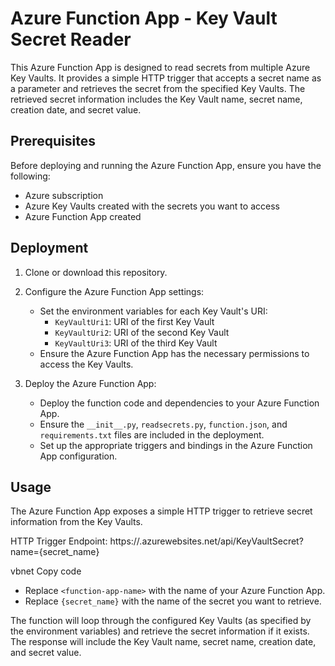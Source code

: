 # Azure Function App - Key Vault Secret Reader

This Azure Function App is designed to read secrets from multiple Azure Key Vaults. It provides a simple HTTP trigger that accepts a secret name as a parameter and retrieves the secret from the specified Key Vaults. The retrieved secret information includes the Key Vault name, secret name, creation date, and secret value.

## Prerequisites

Before deploying and running the Azure Function App, ensure you have the following:

- Azure subscription
- Azure Key Vaults created with the secrets you want to access
- Azure Function App created

## Deployment

1. Clone or download this repository.

2. Configure the Azure Function App settings:
   - Set the environment variables for each Key Vault's URI:
     - `KeyVaultUri1`: URI of the first Key Vault
     - `KeyVaultUri2`: URI of the second Key Vault
     - `KeyVaultUri3`: URI of the third Key Vault
   - Ensure the Azure Function App has the necessary permissions to access the Key Vaults.

3. Deploy the Azure Function App:
   - Deploy the function code and dependencies to your Azure Function App.
   - Ensure the `__init__.py`, `readsecrets.py`, `function.json`, and `requirements.txt` files are included in the deployment.
   - Set up the appropriate triggers and bindings in the Azure Function App configuration.

## Usage

The Azure Function App exposes a simple HTTP trigger to retrieve secret information from the Key Vaults.

HTTP Trigger Endpoint:
https://<function-app-name>.azurewebsites.net/api/KeyVaultSecret?name={secret_name}

vbnet
Copy code

- Replace `<function-app-name>` with the name of your Azure Function App.
- Replace `{secret_name}` with the name of the secret you want to retrieve.

The function will loop through the configured Key Vaults (as specified by the environment variables) and retrieve the secret information if it exists. The response will include the Key Vault name, secret name, creation date, and secret value.
